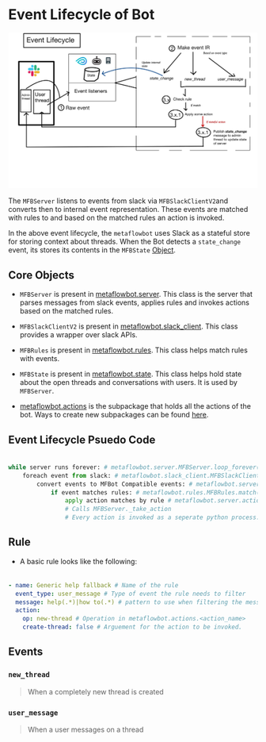 
# Event Lifecycle of Bot
![](images/slackbot-event-lifecycle.jpg)

The `MFBServer` listens to events from slack via `MFBSlackClientV2`and converts then to internal event representation. These events are matched with rules to and based on the matched rules an action is invoked.

In the above event lifecycle, the `metaflowbot` uses Slack as a stateful store for storing context about threads. When the Bot detects a `state_change` event, its stores its contents in the `MFBState` [Object](../metaflowbot/state.py).

## Core Objects

- `MFBServer` is present in [metaflowbot.server](../metaflowbot/server.py). This class is the server that parses messages from slack events, applies rules and invokes actions based on the matched rules.

- `MFBSlackClientV2` is present in [metaflowbot.slack_client](../metaflowbot/slack_client.py). This class provides a wrapper over slack APIs.

- `MFBRules` is present in [metaflowbot.rules](../metaflowbot/rules.py). This class helps match rules with events.

- `MFBState` is present in [metaflowbot.state](../metaflowbot/rules.py). This class helps hold state about the open threads and conversations with users. It is used by `MFBServer`.

- [metaflowbot.actions](../metaflowbot/actions) is the subpackage that holds all the actions of the bot. Ways to create new subpackages can be found [here](./Creating-Your-Action.md).

## Event Lifecycle Psuedo Code
```python

while server runs forever: # metaflowbot.server.MFBServer.loop_forever()
    foreach event from slack: # metaflowbot.slack_client.MFBSlackClientV2.rtm_events()
        convert events to MFBot Compatible events: # metaflowbot.server._make_events(event)
            if event matches rules: # metaflowbot.rules.MFBRules.match(event,rule)
                apply action matches by rule # metaflowbot.server.actions
                # Calls MFBServer._take_action
                # Every action is invoked as a seperate python process.
```
## Rule 

- A basic rule looks like the following:

```yml

- name: Generic help fallback # Name of the rule
  event_type: user_message # Type of event the rule needs to filter
  message: help(.*)|how to(.*) # pattern to use when filtering the message
  action:
    op: new-thread # Operation in metaflowbot.actions.<action_name>
    create-thread: false # Arguement for the action to be invoked. 

```

## Events
### `new_thread`

> When a completely new thread is created
### `user_message`

> When a user messages on a thread
